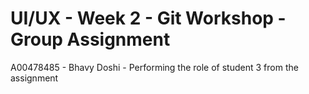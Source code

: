 # UI/UX - Week 2 - Git Workshop - Group Assignment

A00478485 - Bhavy Doshi - Performing the role of student 3 from the assignment
